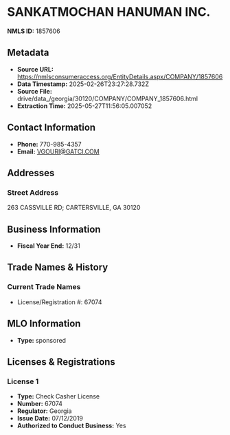 # SANKATMOCHAN HANUMAN INC.

**NMLS ID:** 1857606

## Metadata
- **Source URL:** https://nmlsconsumeraccess.org/EntityDetails.aspx/COMPANY/1857606
- **Data Timestamp:** 2025-02-26T23:27:28.732Z
- **Source File:** drive/data_/georgia/30120/COMPANY/COMPANY_1857606.html
- **Extraction Time:** 2025-05-27T11:56:05.007052

## Contact Information
- **Phone:** 770-985-4357
- **Email:** VGOURI@GATCI.COM

## Addresses
### Street Address
263 CASSVILLE RD; CARTERSVILLE, GA 30120

## Business Information
- **Fiscal Year End:** 12/31

## Trade Names & History
### Current Trade Names
- License/Registration #: 67074

## MLO Information
- **Type:** sponsored

## Licenses & Registrations

### License 1
- **Type:** Check Casher License
- **Number:** 67074
- **Regulator:** Georgia
- **Issue Date:** 07/12/2019
- **Authorized to Conduct Business:** Yes
